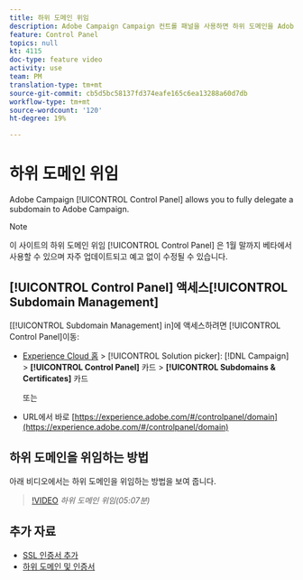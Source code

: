 ```yaml
---
title: 하위 도메인 위임
description: Adobe Campaign Campaign 컨트롤 패널을 사용하면 하위 도메인을 Adobe Campaign에 완전히 위임할 수 있습니다. 이렇게 하려면 아래 단계를 수행합니다.
feature: Control Panel
topics: null
kt: 4115
doc-type: feature video
activity: use
team: PM
translation-type: tm+mt
source-git-commit: cb5d5bc58137fd374eafe165c6ea13288a60d7db
workflow-type: tm+mt
source-wordcount: '120'
ht-degree: 19%

---
```



# 하위 도메인 위임

Adobe Campaign [!UICONTROL Control Panel] allows you to fully delegate a subdomain to Adobe Campaign.

>[!NOTE]
>
>이 사이트의 하위 도메인 위임 [!UICONTROL Control Panel] 은 1월 말까지 베타에서 사용할 수 있으며 자주 업데이트되고 예고 없이 수정될 수 있습니다.

## [!UICONTROL Control Panel] 액세스[!UICONTROL Subdomain Management]

[[!UICONTROL Subdomain Management] in]에 액세스하려면 [!UICONTROL Control Panel]이동:

* [Experience Cloud 홈](https://experience.adobe.com/#/home) > [!UICONTROL Solution picker]: [!DNL Campaign] > **[!UICONTROL Control Panel]** 카드 > **[!UICONTROL Subdomains & Certificates]** 카드

   또는
* URL에서 바로 [https://experience.adobe.com/#/controlpanel/domain](https://experience.adobe.com/#/controlpanel/domain)

## 하위 도메인을 위임하는 방법

아래 비디오에서는 하위 도메인을 위임하는 방법을 보여 줍니다.

>[!VIDEO](https://video.tv.adobe.com/v/31390?quality=12)
*하위 도메인 위임(05:07분)*

## 추가 자료

* [SSL 인증서 추가](/help/administrating/control-panel/adding-ssl-certificates.md)
* [하위 도메인 및 인증서](https://docs.adobe.com/content/help/ko-KR/control-panel/using/subdomains-and-certificates/renewing-subdomain-certificate.html)

